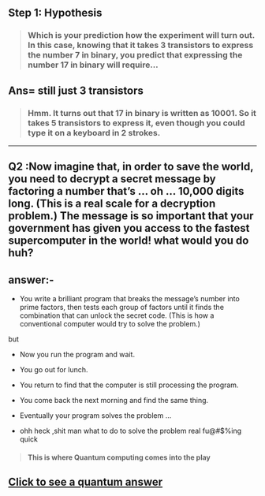 ## Step 1: Hypothesis
> ###  Which is your prediction how the experiment will turn out. In this case, knowing that it takes 3 transistors to express the number 7 in binary, you predict that expressing the number 17 in binary will require…

## Ans= still just 3 transistors
> ### Hmm. It turns out that 17 in binary is written as 10001. So it takes 5 transistors to express it, even though you could type it on a keyboard in 2 strokes.

***

## Q2 :Now imagine that, in order to save the world, you need to decrypt a secret message by factoring a number that’s … oh … 10,000 digits long. (This is a real scale for a decryption problem.) The message is so important that your government has given you access to the fastest supercomputer in the world! what would you do huh?

## answer:-

- You write a brilliant program that breaks the message’s number into prime factors, then tests each group of factors until it finds the combination that can unlock the secret code. (This is how a conventional computer would try to solve the problem.)

but

- Now you run the program and wait.

- You go out for lunch.

- You return to find that the computer is still processing the program.

- You come back the next morning and find the same thing.

- Eventually your program solves the problem ...

- ohh heck ,shit man what to do to solve the problem real fu@#$%ing quick

> #### This is where Quantum computing comes into the play 

## [Click to see a quantum answer](https://github.com/serAnkii/IBM_certifications_-_batches/blob/main/QUANTUM_COMPUTING/Answer2.md)
